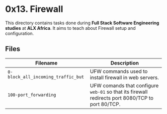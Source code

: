 # 0x13. Firewall
This directory contains tasks done during **Full Stack Software Engineering studies** at **ALX Africa**. It aims to teach about Firewall setup and configuration.
## Files
| Filename | Description |
|--------|-----------|
| `0-block_all_incoming_traffic_but` | UFW commands used to install firewall in web servers. |
| `100-port_forwarding` | UFW comands that configure `web-01` so that its firewall redirects port 8080/TCP to port 80/TCP.
